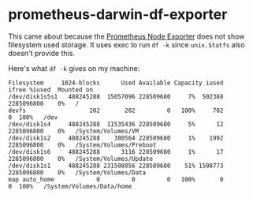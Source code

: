 # prometheus-darwin-df-exporter

This came about because the [Prometheus Node Exporter](https://github.com/prometheus/node_exporter/tree/master) does not show filesystem used storage. It uses exec to run `df -k` since `unix.Statfs` also doesn't provide this.

Here's what `df -k` gives on my machine:
```
Filesystem     1024-blocks      Used Available Capacity iused      ifree %iused  Mounted on
/dev/disk1s5s1   488245288  15057096 228509680     7%  502388 2285096800    0%   /
devfs                  202       202         0   100%     702          0  100%   /dev
/dev/disk1s4     488245288  11535436 228509680     5%      12 2285096800    0%   /System/Volumes/VM
/dev/disk1s2     488245288    380564 228509680     1%    1992 2285096800    0%   /System/Volumes/Preboot
/dev/disk1s6     488245288      3116 228509680     1%      17 2285096800    0%   /System/Volumes/Update
/dev/disk1s1     488245288 231508056 228509680    51% 1508773 2285096800    0%   /System/Volumes/Data
map auto_home            0         0         0   100%       0          0  100%   /System/Volumes/Data/home
```